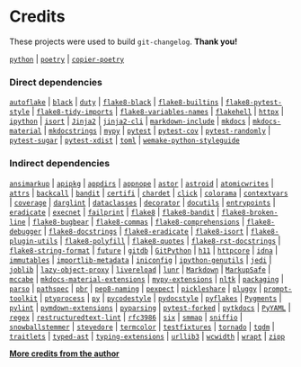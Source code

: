 <!-- Template repository: https://github.com/pawamoy/jinja-templates
     Template path: credits.md
-->

# Credits
These projects were used to build `git-changelog`. **Thank you!**

[`python`](https://www.python.org/) |
[`poetry`](https://poetry.eustace.io/) |
[`copier-poetry`](https://github.com/pawamoy/copier-poetry)

### Direct dependencies
[`autoflake`](https://github.com/myint/autoflake) |
[`black`](https://github.com/psf/black) |
[`duty`](https://github.com/pawamoy/duty) |
[`flake8-black`](https://github.com/peterjc/flake8-black) |
[`flake8-builtins`](https://github.com/gforcada/flake8-builtins) |
[`flake8-pytest-style`](https://pypi.org/project/flake8-pytest-style) |
[`flake8-tidy-imports`](https://github.com/adamchainz/flake8-tidy-imports) |
[`flake8-variables-names`](https://github.com/best-doctor/flake8-variables-names) |
[`flakehell`](None) |
[`httpx`](https://github.com/encode/httpx) |
[`ipython`](https://ipython.org) |
[`isort`](https://github.com/timothycrosley/isort) |
[`Jinja2`](https://palletsprojects.com/p/jinja/) |
[`jinja2-cli`](https://github.com/mattrobenolt/jinja2-cli) |
[`markdown-include`](https://github.com/cmacmackin/markdown-include/) |
[`mkdocs`](https://www.mkdocs.org) |
[`mkdocs-material`](https://squidfunk.github.io/mkdocs-material/) |
[`mkdocstrings`](https://github.com/pawamoy/mkdocstrings) |
[`mypy`](http://www.mypy-lang.org/) |
[`pytest`](https://docs.pytest.org/en/latest/) |
[`pytest-cov`](https://github.com/pytest-dev/pytest-cov) |
[`pytest-randomly`](https://github.com/pytest-dev/pytest-randomly) |
[`pytest-sugar`](http://pivotfinland.com/pytest-sugar/) |
[`pytest-xdist`](https://github.com/pytest-dev/pytest-xdist) |
[`toml`](https://github.com/uiri/toml) |
[`wemake-python-styleguide`](https://wemake-python-stylegui.de)

### Indirect dependencies
[`ansimarkup`](https://github.com/gvalkov/python-ansimarkup) |
[`apipkg`](https://github.com/pytest-dev/apipkg) |
[`appdirs`](http://github.com/ActiveState/appdirs) |
[`appnope`](http://github.com/minrk/appnope) |
[`astor`](https://github.com/berkerpeksag/astor) |
[`astroid`](https://github.com/PyCQA/astroid) |
[`atomicwrites`](https://github.com/untitaker/python-atomicwrites) |
[`attrs`](https://www.attrs.org/) |
[`backcall`](https://github.com/takluyver/backcall) |
[`bandit`](https://bandit.readthedocs.io/en/latest/) |
[`certifi`](https://certifiio.readthedocs.io/en/latest/) |
[`chardet`](https://github.com/chardet/chardet) |
[`click`](https://palletsprojects.com/p/click/) |
[`colorama`](https://github.com/tartley/colorama) |
[`contextvars`](http://github.com/MagicStack/contextvars) |
[`coverage`](https://github.com/nedbat/coveragepy) |
[`darglint`](None) |
[`dataclasses`](https://github.com/ericvsmith/dataclasses) |
[`decorator`](https://github.com/micheles/decorator) |
[`docutils`](http://docutils.sourceforge.net/) |
[`entrypoints`](https://github.com/takluyver/entrypoints) |
[`eradicate`](https://github.com/myint/eradicate) |
[`execnet`](https://execnet.readthedocs.io/en/latest/) |
[`failprint`](https://github.com/pawamoy/failprint) |
[`flake8`](https://gitlab.com/pycqa/flake8) |
[`flake8-bandit`](https://github.com/tylerwince/flake8-bandit) |
[`flake8-broken-line`](https://github.com/sobolevn/flake8-broken-line) |
[`flake8-bugbear`](https://github.com/PyCQA/flake8-bugbear) |
[`flake8-commas`](https://github.com/PyCQA/flake8-commas/) |
[`flake8-comprehensions`](https://github.com/adamchainz/flake8-comprehensions) |
[`flake8-debugger`](https://github.com/jbkahn/flake8-debugger) |
[`flake8-docstrings`](https://gitlab.com/pycqa/flake8-docstrings) |
[`flake8-eradicate`](https://github.com/sobolevn/flake8-eradicate) |
[`flake8-isort`](https://github.com/gforcada/flake8-isort) |
[`flake8-plugin-utils`](https://pypi.org/project/flake8-plugin-utils) |
[`flake8-polyfill`](https://gitlab.com/pycqa/flake8-polyfill) |
[`flake8-quotes`](http://github.com/zheller/flake8-quotes/) |
[`flake8-rst-docstrings`](https://github.com/peterjc/flake8-rst-docstrings) |
[`flake8-string-format`](https://github.com/xZise/flake8-string-format) |
[`future`](https://python-future.org) |
[`gitdb`](https://github.com/gitpython-developers/gitdb) |
[`GitPython`](https://github.com/gitpython-developers/GitPython) |
[`h11`](https://github.com/python-hyper/h11) |
[`httpcore`](https://github.com/encode/httpcore) |
[`idna`](https://github.com/kjd/idna) |
[`immutables`](https://github.com/MagicStack/immutables) |
[`importlib-metadata`](https://github.com/python/importlib_metadata) |
[`iniconfig`](http://github.com/RonnyPfannschmidt/iniconfig) |
[`ipython-genutils`](http://ipython.org) |
[`jedi`](https://github.com/davidhalter/jedi) |
[`joblib`](https://joblib.readthedocs.io) |
[`lazy-object-proxy`](https://github.com/ionelmc/python-lazy-object-proxy) |
[`livereload`](https://github.com/lepture/python-livereload) |
[`lunr`](https://github.com/yeraydiazdiaz/lunr.py) |
[`Markdown`](https://Python-Markdown.github.io/) |
[`MarkupSafe`](https://palletsprojects.com/p/markupsafe/) |
[`mccabe`](https://github.com/pycqa/mccabe) |
[`mkdocs-material-extensions`](https://github.com/facelessuser/mkdocs-material-extensions) |
[`mypy-extensions`](https://github.com/python/mypy_extensions) |
[`nltk`](http://nltk.org/) |
[`packaging`](https://github.com/pypa/packaging) |
[`parso`](https://github.com/davidhalter/parso) |
[`pathspec`](https://github.com/cpburnz/python-path-specification) |
[`pbr`](https://docs.openstack.org/pbr/latest/) |
[`pep8-naming`](https://github.com/PyCQA/pep8-naming) |
[`pexpect`](https://pexpect.readthedocs.io/) |
[`pickleshare`](https://github.com/pickleshare/pickleshare) |
[`pluggy`](https://github.com/pytest-dev/pluggy) |
[`prompt-toolkit`](https://github.com/prompt-toolkit/python-prompt-toolkit) |
[`ptyprocess`](https://github.com/pexpect/ptyprocess) |
[`py`](https://py.readthedocs.io/) |
[`pycodestyle`](https://pycodestyle.readthedocs.io/) |
[`pydocstyle`](https://github.com/PyCQA/pydocstyle/) |
[`pyflakes`](https://github.com/PyCQA/pyflakes) |
[`Pygments`](https://pygments.org/) |
[`pylint`](https://github.com/PyCQA/pylint) |
[`pymdown-extensions`](https://github.com/facelessuser/pymdown-extensions) |
[`pyparsing`](https://github.com/pyparsing/pyparsing/) |
[`pytest-forked`](https://github.com/pytest-dev/pytest-forked) |
[`pytkdocs`](https://github.com/pawamoy/pytkdocs) |
[`PyYAML`](https://github.com/yaml/pyyaml) |
[`regex`](https://bitbucket.org/mrabarnett/mrab-regex) |
[`restructuredtext-lint`](https://github.com/twolfson/restructuredtext-lint) |
[`rfc3986`](http://rfc3986.readthedocs.io) |
[`six`](https://github.com/benjaminp/six) |
[`smmap`](https://github.com/gitpython-developers/smmap) |
[`sniffio`](https://github.com/python-trio/sniffio) |
[`snowballstemmer`](https://github.com/snowballstem/snowball) |
[`stevedore`](https://docs.openstack.org/stevedore/latest/) |
[`termcolor`](http://pypi.python.org/pypi/termcolor) |
[`testfixtures`](https://github.com/Simplistix/testfixtures) |
[`tornado`](http://www.tornadoweb.org/) |
[`tqdm`](https://github.com/tqdm/tqdm) |
[`traitlets`](http://ipython.org) |
[`typed-ast`](https://github.com/python/typed_ast) |
[`typing-extensions`](https://github.com/python/typing/blob/master/typing_extensions/README.rst) |
[`urllib3`](https://urllib3.readthedocs.io/) |
[`wcwidth`](https://github.com/jquast/wcwidth) |
[`wrapt`](https://github.com/GrahamDumpleton/wrapt) |
[`zipp`](https://github.com/jaraco/zipp)

**[More credits from the author](http://pawamoy.github.io/credits/)**